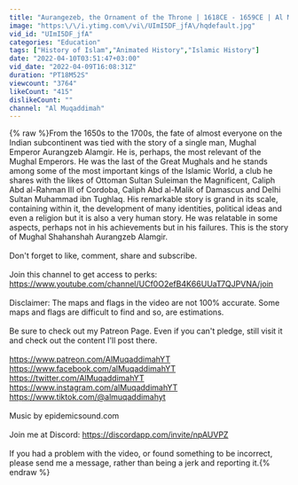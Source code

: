 ```yaml
---
title: "Aurangezeb, the Ornament of the Throne | 1618CE - 1659CE | Al Muqaddimah"
image: "https:\/\/i.ytimg.com\/vi\/UImI5DF_jfA\/hqdefault.jpg"
vid_id: "UImI5DF_jfA"
categories: "Education"
tags: ["History of Islam","Animated History","Islamic History"]
date: "2022-04-10T03:51:47+03:00"
vid_date: "2022-04-09T16:08:31Z"
duration: "PT18M52S"
viewcount: "3764"
likeCount: "415"
dislikeCount: ""
channel: "Al Muqaddimah"
---
```

{% raw %}From the 1650s to the 1700s, the fate of almost everyone on the Indian subcontinent was tied with the story of a single man, Mughal Emperor Aurangzeb Alamgir. He is, perhaps, the most relevant of the Mughal Emperors. He was the last of the Great Mughals and he stands among some of the most important kings of the Islamic World, a club he shares with the likes of Ottoman Sultan Suleiman the Magnificent, Caliph Abd al-Rahman III of Cordoba, Caliph Abd al-Malik of Damascus and Delhi Sultan Muhammad ibn Tughlaq. His remarkable story is grand in its scale, containing within it, the development of many identities, political ideas and even a religion but it is also a very human story. He was relatable in some aspects, perhaps not in his achievements but in his failures. This is the story of Mughal Shahanshah Aurangzeb Alamgir.<br /><br />Don't forget to like, comment, share and subscribe.<br /><br />Join this channel to get access to perks:<br /><a rel="nofollow" target="blank" href="https://www.youtube.com/channel/UCf0O2efB4K66UUaT7QJPVNA/join">https://www.youtube.com/channel/UCf0O2efB4K66UUaT7QJPVNA/join</a><br /><br />Disclaimer: The maps and flags in the video are not 100% accurate. Some maps and flags are difficult to find and so, are estimations. <br /><br />Be sure to check out my Patreon Page. Even if you can't pledge, still visit it and check out the content I'll post there. <br /><br /><a rel="nofollow" target="blank" href="https://www.patreon.com/AlMuqaddimahYT">https://www.patreon.com/AlMuqaddimahYT</a><br /><a rel="nofollow" target="blank" href="https://www.facebook.com/alMuqaddimahYT">https://www.facebook.com/alMuqaddimahYT</a><br /><a rel="nofollow" target="blank" href="https://twitter.com/AlMuqaddimahYT">https://twitter.com/AlMuqaddimahYT</a><br /><a rel="nofollow" target="blank" href="https://www.instagram.com/alMuqaddimahYT">https://www.instagram.com/alMuqaddimahYT</a><br /><a rel="nofollow" target="blank" href="https://www.tiktok.com/@almuqaddimahyt">https://www.tiktok.com/@almuqaddimahyt</a><br /><br />Music by epidemicsound.com<br /><br />Join me at Discord: <a rel="nofollow" target="blank" href="https://discordapp.com/invite/npAUVPZ">https://discordapp.com/invite/npAUVPZ</a><br /><br />If you had a problem with the video, or found something to be incorrect, please send me a message, rather than being a jerk and reporting it.{% endraw %}
